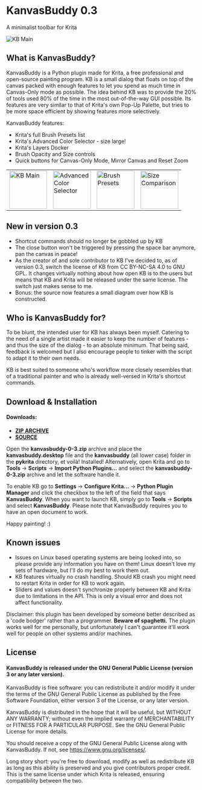 # KanvasBuddy 0.3
A minimalist toolbar for Krita 

![KB Main](https://github.com/Kapyia/KanvasBuddy/blob/master/images/main_panel.png)

## What is KanvasBuddy?
KanvasBuddy is a Python plugin made for Krita, a free professional and open-source painting program. KB is a small dialog that floats on top of the canvas packed with enough features to let you spend as much time in Canvas-Only mode as possible. The idea behind KB was to provide the 20% of tools used 80% of the time in the most out-of-the-way GUI possible. Its features are very similar to that of Krita's own Pop-Up Palette, but tries to be more space efficient by showing features more selectively.

KanvasBuddy features:

- Krita's full Brush Presets list
- Krita's Advanced Color Selector - size large!
- Krita's Layers Docker
- Brush Opacity and Size controls
- Quick buttons for Canvas-Only Mode, Mirror Canvas and Reset Zoom 
<table>
  <tr>
    <td><img src="https://github.com/Kapyia/KanvasBuddy/blob/master/images/main_panel.png" alt="KB Main" width="100"></td>
    <td><img src="https://github.com/Kapyia/KanvasBuddy/blob/master/images/advanced_color_selector.png" alt="Advanced Color Selector" width="100"></td>
    <td><img src="https://github.com/Kapyia/KanvasBuddy/blob/master/images/brush_preset_list.png" alt="Brush Presets" width="100"></td>
    <td><img src="https://github.com/Kapyia/KanvasBuddy/blob/master/images/real_size.png" alt="Size Comparison" width="100"></td>
  </tr>
</table>

## New in version 0.3
+ Shortcut commands should no longer be gobbled up by KB  
+ The close button won't be triggered by pressing the space bar anymore, pan the canvas in peace!
+ As the creator of and sole contributor to KB I've decided to, as of version 0.3, switch the license of KB from CC BY-NC-SA 4.0 to GNU GPL. It changes virtually nothing about how open KB is to the users but means that KB and Krita will be released under the same license. The switch just makes sense to me.
+ Bonus: the source now features a small diagram over how KB is constructed.

## Who is KanvasBuddy for?
To be blunt, the intended user for KB has always been myself. Catering to the need of a single artist made it easier to keep the number of features - and thus the size of the dialog - to an absolute minimum. That being said, feedback is welcomed but I also encourage people to tinker with the script to adapt it to their own needs.

KB is best suited to someone who's workflow more closely resembles that of a traditional painter and who is already well-versed in Krita's shortcut commands. 

## Download & Installation

#### Downloads:
+ **[ZIP ARCHIVE](https://drive.google.com/file/d/1QRMH3b2OsjButrI-MlzlGV4qA2u-c0t6/view?usp=sharing)**
+ **[SOURCE](https://github.com/Kapyia/KanvasBuddy)**

Open the **kanvasbuddy-0-3.zip** archive and place the **kanvasbuddy.desktop** file and the **kanvasbuddy** (all lower  case) folder in the **pykrita** directory, et voilà! Installed!
Alternatively, open Krita and go to **Tools** -> **Scripts** -> **Import Python Plugins...** and select the **kanvasbuddy-0-3.zip** archive and let the software handle it.

To enable KB go to **Settings** -> **Configure Krita...** -> **Python Plugin Manager** and click the checkbox to the left of the field that says **KanvasBuddy**. When you want to launch KB, simply go to **Tools** -> **Scripts** and select **KanvasBuddy**. Please note that KanvasBuddy requires you to have an open document to work.

Happy painting! :)

## Known issues
- Issues on Linux based operating systems are being looked into, so please provide any information you have on them! Linux doesn't love my sets of hardware, but I'll do my best to work them out.
- KB features virtually no crash handling. Should KB crash you might need to restart Krita in order for KB to work again.
- Sliders and values doesn't synchronize properly between KB and Krita due to limitations in the API. This is only a visual error and does not affect functionality. 

Disclaimer: this plugin has been developed by someone better described as a 'code bodger' rather than a programmer. **Beware of spaghetti.** The plugin works well for me personally, but unfortunately I can't guarantee it'll work well for people on other systems and/or machines.

## License

#### KanvasBuddy is released under the GNU General Public License (version 3 or any later version).

KanvasBuddy is free software: you can redistribute it and/or modify it under the terms of the GNU General Public License as published by the Free Software Foundation, either version 3 of the License, or any later version.

KanvasBuddy is distributed in the hope that it will be useful, but WITHOUT ANY WARRANTY; without even the implied warranty of MERCHANTABILITY or FITNESS FOR A PARTICULAR PURPOSE. See the GNU General Public License for more details.

You should receive a copy of the GNU General Public License along with KanvasBuddy. If not, see <https://www.gnu.org/licenses/>.


Long story short: you're free to download, modify as well as redistribute KB as long as this ability is preserved and you give contributors proper credit. This is the same license under which Krita is released, ensuring compatibility between the two.

